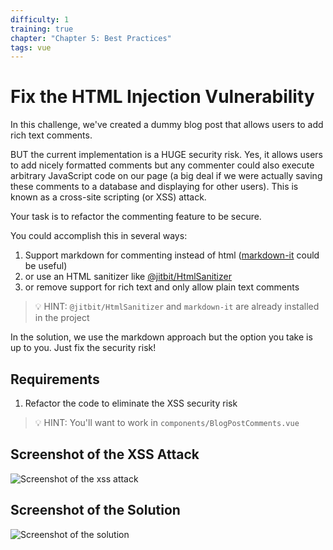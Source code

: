 ```yaml
---
difficulty: 1
training: true
chapter: "Chapter 5: Best Practices"
tags: vue
---
```


# Fix the HTML Injection Vulnerability

In this challenge, we've created a dummy blog post that allows users to add rich text comments.

BUT the current implementation is a HUGE security risk. Yes, it allows users to add nicely formatted comments
but any commenter could also execute arbitrary JavaScript code on our page (a big deal if we were actually saving these comments to a database and displaying for other users). This is known as a cross-site scripting (or XSS) attack.

Your task is to refactor the commenting feature to be secure.

You could accomplish this in several ways:

1. Support markdown for commenting instead of html ([markdown-it](https://github.com/markdown-it/markdown-it) could be useful)
2. or use an HTML sanitizer like [@jitbit/HtmlSanitizer](https://github.com/jitbit/HtmlSanitizer)
3. or remove support for rich text and only allow plain text comments

> 💡 HINT: `@jitbit/HtmlSanitizer` and `markdown-it` are already installed in the project

In the solution, we use the markdown approach but the option you take is up to you. Just fix the security risk!

## Requirements

1. Refactor the code to eliminate the XSS security risk

> 💡 HINT: You'll want to work in `components/BlogPostComments.vue`

## Screenshot of the XSS Attack

![Screenshot of the xss attack](https://images.certificates.dev/csvd-training-code-challenge-18-before.gif)

## Screenshot of the Solution

![Screenshot of the solution](https://images.certificates.dev/csvd-training-code-challenge-18.gif)
